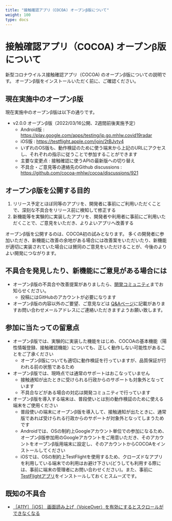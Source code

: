 ```yaml
---
title: "接触確認アプリ（COCOA) オープンβ版について"
weight: 100
type: docs
---
```


# 接触確認アプリ（COCOA) オープンβ版について

新型コロナウイルス接触確認アプリ（COCOA) のオープンβ版についての説明です。
オープンβ版をインストールいただく前に、ご確認ください。

## 現在実施中のオープンβ版

現在実施中のオープンβ版は以下の通りです。

- v2.0.0 オープンβ版（2022/03/16公開、2週間前後実施予定）
  - Android版 : https://play.google.com/apps/testing/jp.go.mhlw.covid19radar
  - iOS版 : https://testflight.apple.com/join/2tBJvty4
  - いずれのOS版も、動作検証のために使う端末から上記のURLにアクセスし、それぞれの指示に従うことで参加することができます
  - 主要な変更点 : 接触確認に使うAPIの最新版への切り替え
  - 不具合・ご意見等の連絡先のGithub discussions : https://github.com/cocoa-mhlw/cocoa/discussions/921

## オープンβ版を公開する目的

1. リリース予定とほぼ同等のアプリを、開発者に事前にご利用いただくことで、深刻な不具合をリリース前に検知して修正する
2. 新機能等を実験的に実装したアプリを、開発者や利用者に事前にご利用いただくことで、ご意見をいただき、よりよいアプリへ改善する

オープンβ版を公開するのは、COCOA初の試みとなります。
多くの開発者に参加いただき、新機能に改善の余地がある場合には改善案をいただいたり、新機能が適切に実装されていた場合には賛同のご意見をいただけることが、今後のよりよい開発につながります。

## 不具合を発見したり、新機能にご意見がある場合には

- オープンβ版の不具合や改善提案がありましたら、[開発コミュニティ](https://github.com/cocoa-mhlw/)までお知らせください。
  - 投稿にはGitHubのアカウントが必要になります
- オープンβ版の内容以外のご要望、ご意見などは [Q&Aページ](https://www.mhlw.go.jp/stf/seisakunitsuite/bunya/kenkou_iryou/covid19_qa_kanrenkigyou_00009.html#Q8-1)に記載がありますお問い合わせメールアドレスにご連絡いただきますようお願い致します。

## 参加に当たっての留意点

- オープンβ版では、実験的に実装した機能をはじめ、COCOAの基本機能（陽性情報登録、接触確認機能）についても、正しく動作しない可能性があることをご了承ください
  - オープンβ版についても適切に動作検証を行っていますが、品質保証が行われる前の状態であるため
- オープンβ版では、現時点では通常のサポートはおこなっていません
  - 接触通知が出たときに受けられる行政からのサポートも対象外となっています
  - 不具合などがある場合の対応は開発コミュニティで行っています
- オープンβ版を導入する端末は、普段使いとは別の動作検証のために使える端末をご使用ください
  - 普段使いの端末にオープンβ版を導入して、接触通知が出たときに、通常版であれば受けられる行政からのサポートが対象外となってしまうためです
  - Androidでは、OSの制約上Googleアカウント単位での参加になるため、オープンβ版参加用のGoogleアカウントをご用意いただき、そのアカウントをオープンβ版用端末に設定し、そのアカウントからCOCOAをインストールしてください
  - iOSでは、OSの制約上TestFlightを使用するため、クローズドなアプリを利用している端末での利用はお避け下さい(どうしても利用する際には、事前に端末の管理者にお問い合わせください)。また、事前に[TestFlightアプリ](https://apps.apple.com/jp/app/testflight/id899247664)をインストールしておくとスムーズです。

## 既知の不具合
 - [［A11Y］［iOS］ 画面読み上げ（VoiceOver）を有効にするとスクロールができなくなる](https://github.com/cocoa-mhlw/cocoa/issues/913)
